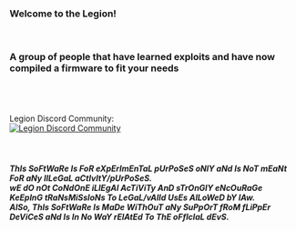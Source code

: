
### Welcome to the Legion! 

<br>

### A group of people that have learned exploits and have now compiled a firmware to fit your needs

<br>



#### 

<br>
Legion Discord Community:
<br>
<a href="https://discord.gg/xNSWEvjWBw"><img src="#link" alt="Legion Discord Community" target="_blank"></a>


<br>
<br>
<br>


##### ThIs SoFtWaRe Is FoR eXpErImEnTaL pUrPoSeS oNlY aNd Is NoT mEaNt FoR aNy IlLeGaL aCtIvItY/pUrPoSeS. <br> wE dO nOt CoNdOnE iLlEgAl AcTiViTy AnD sTrOnGlY eNcOuRaGe KeEpInG tRaNsMiSsIoNs To LeGaL/vAlId UsEs AlLoWeD bY lAw. <br> AlSo, ThIs SoFtWaRe Is MaDe WiThOuT aNy SuPpOrT fRoM fLiPpEr DeViCeS aNd Is In No WaY rElAtEd To ThE oFfIcIaL dEvS.
